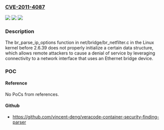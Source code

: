 ### [CVE-2011-4087](https://cve.mitre.org/cgi-bin/cvename.cgi?name=CVE-2011-4087)
![](https://img.shields.io/static/v1?label=Product&message=n%2Fa&color=blue)
![](https://img.shields.io/static/v1?label=Version&message=n%2Fa&color=blue)
![](https://img.shields.io/static/v1?label=Vulnerability&message=n%2Fa&color=brighgreen)

### Description

The br_parse_ip_options function in net/bridge/br_netfilter.c in the Linux kernel before 2.6.39 does not properly initialize a certain data structure, which allows remote attackers to cause a denial of service by leveraging connectivity to a network interface that uses an Ethernet bridge device.

### POC

#### Reference
No PoCs from references.

#### Github
- https://github.com/vincent-deng/veracode-container-security-finding-parser

